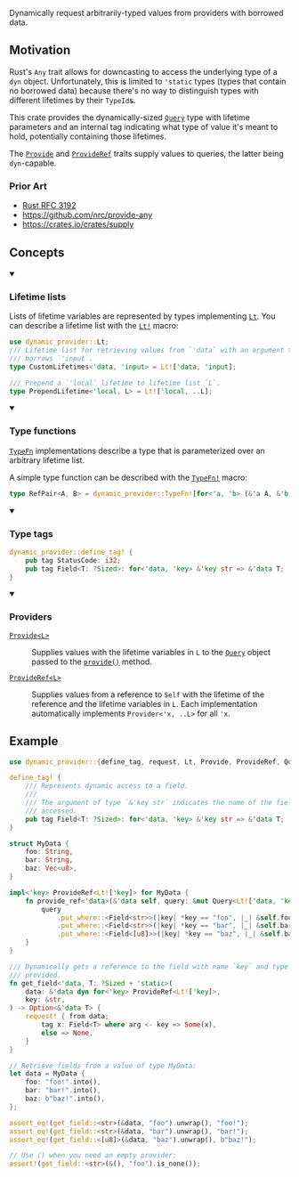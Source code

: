 Dynamically request arbitrarily-typed values from providers with borrowed data.

## Motivation

Rust's `Any` trait allows for downcasting to access the underlying type of a `dyn` object. Unfortunately, this is limited to `'static` types (types that contain no borrowed data) because there's no way to distinguish types with different lifetimes by their `TypeId`s.

This crate provides the dynamically-sized [`Query`] type with lifetime parameters and an internal tag indicating what type of value it's meant to hold,
potentially containing those lifetimes.

The [`Provide`] and [`ProvideRef`] traits supply values to queries, the latter being `dyn`-capable.

### Prior Art

- [Rust RFC 3192](https://rust-lang.github.io/rfcs/3192-dyno.html)
- https://github.com/nrc/provide-any
- https://crates.io/crates/supply

## Concepts

<details open><summary>

### Lifetime lists
</summary>

Lists of lifetime variables are represented by types implementing [`Lt`].
You can describe a lifetime list with the [`Lt!`] macro:


```rust
use dynamic_provider::Lt;
/// Lifetime list for retrieving values from `'data` with an argument that
/// borrows `'input`.
type CustomLifetimes<'data, 'input> = Lt!['data, 'input];

/// Prepend a `'local` lifetime to lifetime list `L`.
type PrependLifetime<'local, L> = Lt!['local, ..L];
```

</details>
<details open><summary>

### Type functions
</summary>

[`TypeFn`] implementations describe a type that is parameterized over an arbitrary
lifetime list.

A simple type function can be described with the [`TypeFn!`] macro:

```rust
type RefPair<A, B> = dynamic_provider::TypeFn![for<'a, 'b> (&'a A, &'b B)];
```

</details>
<details open><summary>

### Type tags

</summary>

```rust
dynamic_provider::define_tag! {
    pub tag StatusCode: i32;
    pub tag Field<T: ?Sized>: for<'data, 'key> &'key str => &'data T;
}
```

</details>
<details open><summary>

### Providers

</summary>

<dl><dt>

[`Provide<L>`][`Provide`]
</dt><dd>

Supplies values with the lifetime variables in `L` to the [`Query`] object passed to the
[`provide()`][provide-method] method.
</dd><dt>

[`ProvideRef<L>`][`ProvideRef`]
</dt><dd>

Supplies values from a reference to `Self` with the lifetime of the reference and the lifetime
variables in `L`.
Each implementation automatically implements `Provider<'x, ..L>` for all `'x`.
</dd></dl>
</details>

## Example

```rust
use dynamic_provider::{define_tag, request, Lt, Provide, ProvideRef, Query};

define_tag! {
    /// Represents dynamic access to a field.
    ///
    /// The argument of type `&'key str` indicates the name of the field being
    /// accessed.
    pub tag Field<T: ?Sized>: for<'data, 'key> &'key str => &'data T;
}

struct MyData {
    foo: String,
    bar: String,
    baz: Vec<u8>,
}

impl<'key> ProvideRef<Lt!['key]> for MyData {
    fn provide_ref<'data>(&'data self, query: &mut Query<Lt!['data, 'key]>) {
        query
            .put_where::<Field<str>>(|key| *key == "foo", |_| &self.foo)
            .put_where::<Field<str>>(|key| *key == "bar", |_| &self.bar)
            .put_where::<Field<[u8]>>(|key| *key == "baz", |_| &self.baz);
    }
}

/// Dynamically gets a reference to the field with name `key` and type `T`, if
/// provided.
fn get_field<'data, T: ?Sized + 'static>(
    data: &'data dyn for<'key> ProvideRef<Lt!['key]>,
    key: &str,
) -> Option<&'data T> {
    request! { from data;
        tag x: Field<T> where arg <- key => Some(x),
        else => None,
    }
}

// Retrieve fields from a value of type MyData:
let data = MyData {
    foo: "foo!".into(),
    bar: "bar!".into(),
    baz: b"baz!".into(),
};

assert_eq!(get_field::<str>(&data, "foo").unwrap(), "foo!");
assert_eq!(get_field::<str>(&data, "bar").unwrap(), "bar!");
assert_eq!(get_field::<[u8]>(&data, "baz").unwrap(), b"baz!");

// Use () when you need an empty provider:
assert!(get_field::<str>(&(), "foo").is_none());
```

[`TypeFn!`]: #type-functions
[`TypeFn`]: #type-functions
[`Lt!`]: #lifetime-lists
[`Lt`]: #lifetime-lists
[`Provide`]: #providers
[`ProvideRef`]: #providers
[provide-method]: #providers
[`Query`]: #
